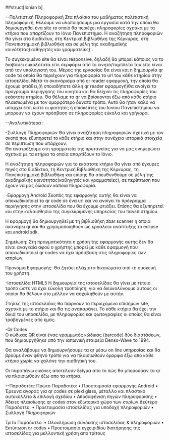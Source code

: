 ##struct[Ionian b] 

--Πολιτιστική Πληροφορική 
Στα πλαίσια του μαθήματος πολιτιστική πληροφορική, θέλουμε να υλοποιήσουμε μια εργασία κατά την οποία θα δημιουργηθεί ένα site το οποίο θα περιέχει πληροφορίες σχετικά με τα κτήρια που απαρτίζουν το Ιόνιο Πανεπιστήμιο. Η αναζήτηση πληροφοριών θα γίνει στο διαδίκτυο, στη Κεντρική Βιβλιοθήκη της Κέρκυρας, στη Πανεπιστημιακή βιβλιοθήκη και σε μέλη της ακαδημαϊκής κοινότητας(καθηγητές και γραμματείες) . 
 
Το συγκεκριμένο site θα είναι responsive, δηλαδή θα μπορεί κάποιος να το διαβάσει ευκολότατα είτε σερφάρει από το κινητό/ταμπλέτα του είτε είναι από τον υπολογιστή του. Μέρος της εργασίας θα είναι και η δημιουργία qr code τα οποία θα περιέχουν για πληροφορία το url του κάθε κτηρίου στην ιστοσελίδα. Μετά το σκανάρισμα από qr reader εφαρμογή, την οποία θα έχουμε φτιάξει,(ή οποιαδήποτε άλλη qr reader εφαρμογή)θα ανοίγει το πρόγραμμα περιήγησης του κινητού και θα δείχνει τις πληροφορίες του εκάστοτε κτηρίου.  Θα θέλαμε τα qr να βρίσκονται έξω από κάθε κτήριο πλαισιωμένα με τον ομορφότερο δυνατό τρόπο. Αυτό θα ήταν καλό να υπάρχει έτσι ώστε οι φοιτητές ή επισκέπτες του Ιονίου Πανεπιστημίου να μπορούν να έχουν πρόσβαση σε πληροφορίες εύκολα και γρήγορα. 
 
--Αναλυτικότερα : 

-Συλλογή Πληροφοριών 
Θα γίνει αναζήτηση πληροφοριών σχετικά με τον σκοπό που εξυπηρετεί το κάθε κτήριο και στην συνέχεια ιστορικά στοιχεία σε περίπτωση που υπάρχουν.  
Θα ανατρέξουμε στη γραμματεία της πρυτανείας για να μας ενημερώσει σχετικά με τα κτήρια τα οποία απαρτίζουν το Ιόνιο.  

Η αναζήτηση πληροφοριών για το εκάστοτε κτήριο θα γίνει από έγκυρες πηγές στο διαδίκτυο, τη Κεντρική Βιβλιοθήκη της Κέρκυρας, τη Πανεπιστημιακή βιβλιοθήκη και επίσης θα απευθυνθούμε σε μέλη της ακαδημαϊκής κοινότητας(καθηγητές και γραμματείες), σε περίπτωση που έχουν να μας δώσουν κάποια πληροφορία.
 

-Εφαρμογή Android 
Σκοπός της εφαρμογής αυτής θα είναι να αποκωδικοποιεί το qr code σε ένα url και να ανοίγει το πρόγραμμα περιήγησης στην ιστοσελίδα που θα έχουμε φτιάξει. Επίσης θα εξυπηρετεί και στην καλαισθησία της συγκεκριμένης υπηρεσίας του πανεπιστημίου. 

Η εφαρμογή θα δημιουργηθεί με τη βιβλιοθήκη zbar scanner η οποία σκανάρει qr και θα χρησιμοποιηθούν ως εργαλεία ανάπτυξης το eclipse και android sdk. 

Σημείωση: Στη πραγματικότητα η χρήση της εφαρμογής αυτής δεν θα είναι αναγκαία αφού ο χρήστης μπορεί με κάθε εφαρμογή που αποκωδικοποιεί qr codes να έχει πρόσβαση στις πληροφορίες των κτηρίων. 

Προνόμια Εφαρμογής: Θα ζητάει ελάχιστα δικαιώματα από τη συσκευή του χρήστη. 




-Ιστοσελίδα HTML5 
Η δημιουργία της ιστοσελίδας θα γίνει με τέτοιο τρόπο ώστε να έχει  εύκολη τροποίηση, για να διευκολύνουμε αυτούς οι οποίοι θα θέλουν στο μέλλον να ασχοληθούν με αυτήν. 

Στήλες της ιστοσελίδας θα παίρνουν το περιεχόμενο επίσημων site, σχετικά με το κτήριο και θα τις αναπαράγει.
Το κάθε κτήριο θα έχει την δικιά του υποσελίδα, με πληροφορίες και φωτογραφίες οι οποίες θα είναι τραβηγμένες απο εμάς.


-Qr Codes  
Ο κώδικας QR είναι ένας γραμμωτός κώδικας (barcode) δύο διαστάσεων, που δημιουργήθηκε από την ιαπωνική εταιρεία Denso-Wave το 1994.

Θα αναλάβουμε να δημιουργήσουμε τα qr μέσω on line υπηρεσίας και θα βρούμε έναν φθηνό τρόπο για να πλαισιωθούν όμορφα έξω απο κάθε κτήριο χωρίς να χαλάνε την αισθητική του.

 


Οι παραπάνω εικόνες αποτελούν δείγμα απο το πώς θα μπορούσαν τα qr να πλαισιωθούν έξω απο τα κτήρια.

--Παραδοτέα:
Πρώτο Παραδοτέο: 
•	Προετοιμασία εφαρμογής Android
•	Έρευνα αγοράς για qr codes σε plexi glass, μέταλλο και πλαστικό αυτοκόλλιτο & επιλογή σχεδίου
•	Αποσαφήνιση πηγών πληροφόρισης
•	Άδειες πλαισίωσης qr codes στον εξωτερικό χώρο των κτιρίων
Δεύτερο Παραδοτέο: 
•	Προετοιμασία ιστοσελίδας για υποδοχή πληροφοριών
•	Συλλογή Πληροφοριών

Τρίτο Παραδοτέο: 
•	Ολοκλήρωση σύνδεσης ιστοσελίδας & πληροφοριών
•	Εκτύπωση qr codes
•	Προετοιμασία εγχειριδίου διατήρησης της ιστοσελίδας για μελλοντική χρήση απο τρίτους
